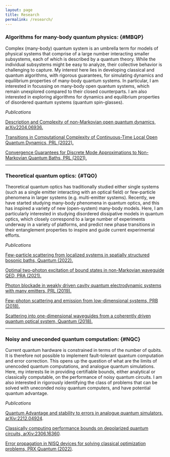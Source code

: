 ```yaml
---
layout: page
title: Research
permalink: /research/
---
```


### Algorithms for many-body quantum physics:       {#MBQP}

Complex (many-body) quantum system is an umbrella term for models of physical systems that comprise of a large number interacting smaller subsystems, each of which is described by a quantum theory. While the individual subsystems might be easy to analyze, their collective behavior is challenging to capture. My interest here lies in developing classical and quantum algorithms, with rigorous guarantees, for simulating dynamics and equilibrium properties of many-body quantum systems. In particular, I am interested in focussing on many-body open quantum systems, which remain unexplored compared to their closed counterparts. I am also interested in exploring algorithms for dynamics and equilibrium properties of disordered quantum systems (quantum spin-glasses).

<em>Publications</em>

[Description and Complexity of non-Markovian open quantum dynamics, arXiv2204.06936.](https://arxiv.org/abs/2204.06936)  

[Transitions in Computational Complexity of Continuous-Time Local Open Quantum Dynamics, PRL (2022).](https://arxiv.org/abs/2110.10638v2)
  
[Convergence Guarantees for Discrete Mode Approximations to Non-Markovian Quantum Baths, PRL (2021).](https://arxiv.org/abs/2107.07196)    


----------
### Theoretical quantum optics:   {#TQO}

Theoretical quantum optics has traditionally studied either single systems (such as a single emitter interacting with an optical field) or few-particle phenomena in larger systems (e.g. multi-emitter systems). Recently, we have started studying many-body phenomena in quantum optics, and this has inspired a variety of new (open-system) many-body models. Here, I am particularly interested in studying disordered dissipative models in quantum optics, which closely correspond to a large number of experiments underway in a variety of platforms, and predict new phase transitions in their entanglement properties to inspire and guide current experimental efforts.

<em>Publications</em>

[Few-particle scattering from localized systems in spatially structured bosonic baths, Quantum (2022).](https://arxiv.org/abs/2009.06860)

[Optimal two-photon excitation of bound states in non-Markovian waveguide QED, PRA (2021).](https://arxiv.org/abs/2009.08602)

[Photon blockade in weakly driven cavity quantum electrodynamic systems with many emitters, PRL (2019).](https://arxiv.org/abs/1901.03942)

[Few-photon scattering and emission from low-dimensional systems, PRB (2018).](https://journals.aps.org/prb/abstract/10.1103/PhysRevB.98.144112)

[Scattering into one-dimensional waveguides from a coherently driven quantum optical system, Quantum (2018).](https://arxiv.org/abs/1710.02875)
   



----------
### Noisy and uneconded quantum computation:   {#NQC}

Current quantum hardware is constrained in terms of the number of qubits. It is therefore not possible to implement fault-tolerant quantum computation and error correction. This opens up the question of what are the limits of unencoded quantum computations, and analogue quantum simulations. Here, my interests lie in providing certifiable bounds, either analytical or classically computable, on the performance of noisy quantum circuits. I am also interested in rigorously identifying the class of problems that can be solved with uneconded noisy quantum computers, and have potential quantum advantage.

<em>Publications</em>

[Quantum Advantage and stability to errors in analogue quantum simulators, arXiv:2212.04924](https://arxiv.org/abs/2212.04924).

[Classically computing performance bounds on depolarized quantum circuits, arXiv:2306.16360](https://arxiv.org/abs/2306.16360).

[Error propagation in NISQ devices for solving classical optimization problems, PRX Quantum (2022)](https://arxiv.org/abs/2203.15632).
